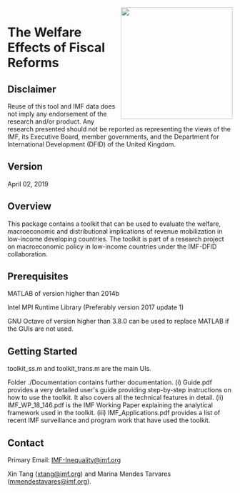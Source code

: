 <img src="https://github.com/zjutangxin/toolkit_ver2_dist/blob/master/Documentation/IMF_Logo.png" width="250" height="250" div align=right />


The Welfare Effects of Fiscal Reforms
============

Disclaimer
-----
Reuse of this tool and IMF data does not imply any endorsement of the research and/or product. Any research presented should not be reported as representing the views of the IMF, its Executive Board, member governments, and the Department for International Development (DFID) of the United Kingdom.

Version
----
April 02, 2019

Overview
----
This package contains a toolkit that can be used to evaluate the welfare, macroeconomic and distributional implications of revenue mobilization in low-income developing countries. The toolkit is part of a research project on macroeconomic policy in low-income countries under the IMF-DFID collaboration.

Prerequisites
----
MATLAB of version higher than 2014b

Intel MPI Runtime Library (Preferably version 2017 update 1)

GNU Octave of version higher than 3.8.0 can be used to replace MATLAB if the GUIs are not used.

Getting Started
------
toolkit_ss.m and toolkit_trans.m are the main UIs. 

Folder ./Documentation contains further documentation. (i) Guide.pdf provides a very detailed user's guide providing step-by-step instructions on how to use the toolkit. It also covers all the technical features in detail. (ii) IMF_WP_18_146.pdf is the IMF Working Paper explaining the analytical framework used in the toolkit. (iii) IMF_Applications.pdf provides a list of recent IMF surveillance and program work that have used the toolkit.

Contact
-----
Primary Email: IMF-Inequality@imf.org

Xin Tang (xtang@imf.org) and Marina Mendes Tarvares (mmendestavares@imf.org).
